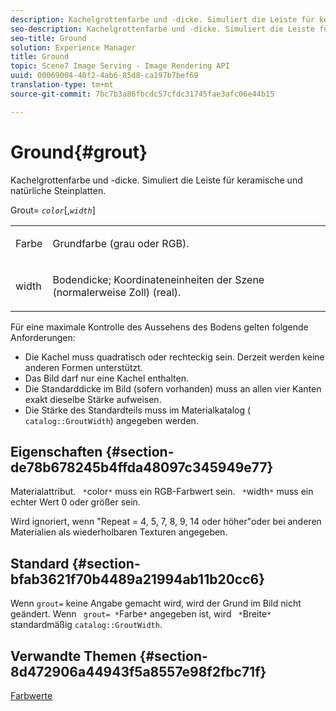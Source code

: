 ```yaml
---
description: Kachelgrottenfarbe und -dicke. Simuliert die Leiste für keramische und natürliche Steinplatten.
seo-description: Kachelgrottenfarbe und -dicke. Simuliert die Leiste für keramische und natürliche Steinplatten.
seo-title: Ground
solution: Experience Manager
title: Ground
topic: Scene7 Image Serving - Image Rendering API
uuid: 00069004-40f2-4ab6-85d8-ca197b7bef69
translation-type: tm+mt
source-git-commit: 7bc7b3a86fbcdc57cfdc31745fae3afc06e44b15

---
```



# Ground{#grout}

Kachelgrottenfarbe und -dicke. Simuliert die Leiste für keramische und natürliche Steinplatten.

Grout= *`color`*[,*`width`*]

<table id="simpletable_302B78CFC8F14E0F962D1D2064AD1371"> 
 <tr class="strow"> 
  <td class="stentry"> <p> <span class="codeph"> <span class="varname"> Farbe </span></span> </p> </td> 
  <td class="stentry"> <p>Grundfarbe (grau oder RGB). </p> </td> 
 </tr> 
 <tr class="strow"> 
  <td class="stentry"> <p> <span class="codeph"> <span class="varname"> width </span> </span> </p> </td> 
  <td class="stentry"> <p>Bodendicke; Koordinateneinheiten der Szene (normalerweise Zoll) (real). </p> </td> 
 </tr> 
</table>

Für eine maximale Kontrolle des Aussehens des Bodens gelten folgende Anforderungen:

* Die Kachel muss quadratisch oder rechteckig sein. Derzeit werden keine anderen Formen unterstützt.
* Das Bild darf nur eine Kachel enthalten.
* Die Standarddicke im Bild (sofern vorhanden) muss an allen vier Kanten exakt dieselbe Stärke aufweisen.
* Die Stärke des Standardteils muss im Materialkatalog ( `catalog::GroutWidth`) angegeben werden.

## Eigenschaften {#section-de78b678245b4ffda48097c345949e77}

Materialattribut. ` *`color`*` muss ein RGB-Farbwert sein. ` *`width`*` muss ein echter Wert 0 oder größer sein.

Wird ignoriert, wenn &quot;Repeat = 4, 5, 7, 8, 9, 14 oder höher&quot;oder bei anderen Materialien als wiederholbaren Texturen angegeben.

## Standard {#section-bfab3621f70b4489a21994ab11b20cc6}

Wenn `grout=` keine Angabe gemacht wird, wird der Grund im Bild nicht geändert. Wenn ` grout= *`Farbe`*` angegeben ist, wird ` *`Breite`*` standardmäßig `catalog::GroutWidth`.

## Verwandte Themen {#section-8d472906a44943f5a8557e98f2fbc71f}

[Farbwerte](../../../../../ir-api/http-protocol/image-rendering-api-ref/c-ir-http-protocol-ref/c-ir-http-protocol-syntax-and-features/r-ir-color-values.md#reference-657f95c0841742d2a55a48bc938303f6)
